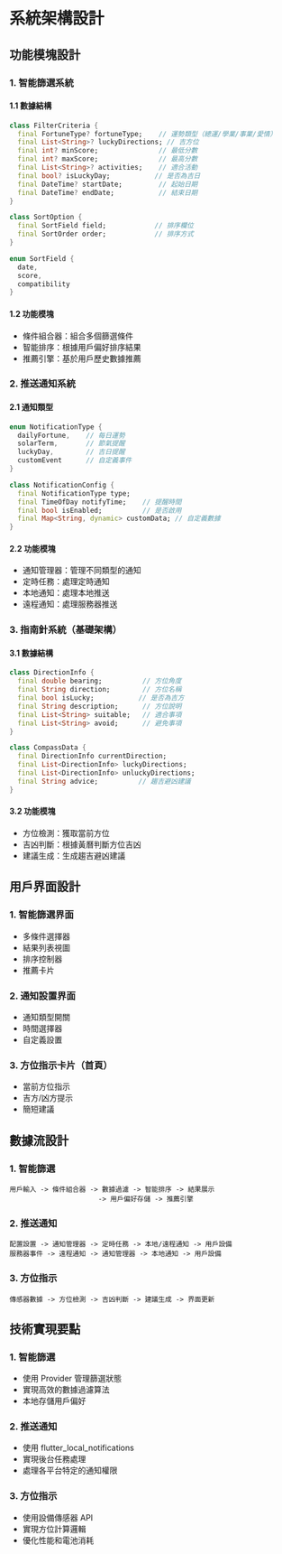 # 系統架構設計

## 功能模塊設計

### 1. 智能篩選系統

#### 1.1 數據結構
```dart
class FilterCriteria {
  final FortuneType? fortuneType;    // 運勢類型（總運/學業/事業/愛情）
  final List<String>? luckyDirections; // 吉方位
  final int? minScore;               // 最低分數
  final int? maxScore;               // 最高分數
  final List<String>? activities;    // 適合活動
  final bool? isLuckyDay;           // 是否為吉日
  final DateTime? startDate;         // 起始日期
  final DateTime? endDate;           // 結束日期
}

class SortOption {
  final SortField field;            // 排序欄位
  final SortOrder order;            // 排序方式
}

enum SortField {
  date,
  score,
  compatibility
}
```

#### 1.2 功能模塊
- 條件組合器：組合多個篩選條件
- 智能排序：根據用戶偏好排序結果
- 推薦引擎：基於用戶歷史數據推薦

### 2. 推送通知系統

#### 2.1 通知類型
```dart
enum NotificationType {
  dailyFortune,    // 每日運勢
  solarTerm,       // 節氣提醒
  luckyDay,        // 吉日提醒
  customEvent      // 自定義事件
}

class NotificationConfig {
  final NotificationType type;
  final TimeOfDay notifyTime;    // 提醒時間
  final bool isEnabled;          // 是否啟用
  final Map<String, dynamic> customData; // 自定義數據
}
```

#### 2.2 功能模塊
- 通知管理器：管理不同類型的通知
- 定時任務：處理定時通知
- 本地通知：處理本地推送
- 遠程通知：處理服務器推送

### 3. 指南針系統（基礎架構）

#### 3.1 數據結構
```dart
class DirectionInfo {
  final double bearing;          // 方位角度
  final String direction;        // 方位名稱
  final bool isLucky;           // 是否為吉方
  final String description;      // 方位說明
  final List<String> suitable;   // 適合事項
  final List<String> avoid;      // 避免事項
}

class CompassData {
  final DirectionInfo currentDirection;
  final List<DirectionInfo> luckyDirections;
  final List<DirectionInfo> unluckyDirections;
  final String advice;          // 趨吉避凶建議
}
```

#### 3.2 功能模塊
- 方位檢測：獲取當前方位
- 吉凶判斷：根據黃曆判斷方位吉凶
- 建議生成：生成趨吉避凶建議

## 用戶界面設計

### 1. 智能篩選界面
- 多條件選擇器
- 結果列表視圖
- 排序控制器
- 推薦卡片

### 2. 通知設置界面
- 通知類型開關
- 時間選擇器
- 自定義設置

### 3. 方位指示卡片（首頁）
- 當前方位指示
- 吉方/凶方提示
- 簡短建議

## 數據流設計

### 1. 智能篩選
```
用戶輸入 -> 條件組合器 -> 數據過濾 -> 智能排序 -> 結果展示
                      -> 用戶偏好存儲 -> 推薦引擎
```

### 2. 推送通知
```
配置設置 -> 通知管理器 -> 定時任務 -> 本地/遠程通知 -> 用戶設備
服務器事件 -> 遠程通知 -> 通知管理器 -> 本地通知 -> 用戶設備
```

### 3. 方位指示
```
傳感器數據 -> 方位檢測 -> 吉凶判斷 -> 建議生成 -> 界面更新
```

## 技術實現要點

### 1. 智能篩選
- 使用 Provider 管理篩選狀態
- 實現高效的數據過濾算法
- 本地存儲用戶偏好

### 2. 推送通知
- 使用 flutter_local_notifications
- 實現後台任務處理
- 處理各平台特定的通知權限

### 3. 方位指示
- 使用設備傳感器 API
- 實現方位計算邏輯
- 優化性能和電池消耗
